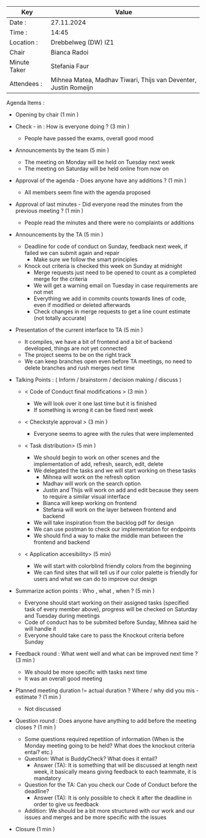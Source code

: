 | Key | Value |
| --- | --- |
| Date : | 27.11.2024 |
| Time : | 14:45 |
| Location : | Drebbelweg (DW) IZ1 |
| Chair | Bianca Radoi |
| Minute Taker | Stefania Faur |
| Attendees : | Mihnea Matea, Madhav Tiwari, Thijs van Deventer, Justin Romeijn |

Agenda Items :
- Opening by chair (1 min )
- Check - in : How is everyone doing ? (3 min )
    - People have passed the exams, overall good mood

- Announcements by the team (5 min )
    - The meeting on Monday will be held on Tuesday next week
    - The meeting on Saturday will be held online from now on

- Approval of the agenda - Does anyone have any additions ? (1 min )
    - All members seem fine with the agenda proposed

- Approval of last minutes - Did everyone read the minutes from the previous meeting ? (1 min )
    - People read the minutes and there were no complaints or additions

- Announcements by the TA (5 min )
    - Deadline for code of conduct on Sunday, feedback next week, if failed we can submit again and repair
        - Make sure we follow the smart principles
    - Knock out criteria is checked this week on Sunday at midnight
        - Merge requests just need to be opened to count as a completed merge for the criteria
        - We will get a warning email on Tuesday in case requirements are not met
        - Everything we add in commits counts towards lines of code, even if modified or deleted afterwards
        - Check changes in merge requests to get a line count estimate (not totally accurate)

- Presentation of the current interface to TA (5 min )
    - It compiles, we have a bit of frontend and a bit of backend developed, things are not yet connected
    - The project seems to be on the right track
    - We can keep branches open even before TA meetings, no need to delete branches and rush merges next time

- Talking Points : ( Inform / brainstorm / decision making / discuss )
    - < Code of Conduct final modifications > (3 min )
        - We will look over it one last time but it is finished
        - If something is wrong it can be fixed next week

    - < Checkstyle approval > (3 min )
        - Everyone seems to agree with the rules that were implemented

    - < Task distribution> (5 min )
        - We should begin to work on other scenes and the implementation of add, refresh, search, edit, delete
        - We delegated the tasks and we will start working on these tasks
            - Mihnea will work on the refresh option
            - Madhav will work on the search option
            - Justin and Thijs will work on add and edit because they seem to require a similar visual interface
            - Bianca will keep working on frontend
            - Stefania will work on the layer between frontend and backend 
        - We will take inspiration from the backlog pdf for design
        - We can use postman to check our implementation for endpoints
        - We should find a way to make the middle man between the frontend and backend

    - < Application accesibility> (5 min)
        - We will start with colorblind friendly colors from the beginning
        - We can find sites that will tell us if our color palette is friendly for users and what we can do to improve our design

- Summarize action points : Who , what , when ? (5 min )
    - Everyone should start working on their assigned tasks (specified task of every member above), progress will be checked on Saturday and Tuesday during meetings
    - Code of conduct has to be submited before Sunday, Mihnea said he will handle it
    - Everyone should take care to pass the Knockout criteria before Sunday

- Feedback round : What went well and what can be improved next time ? (3 min )
    - We should be more specific with tasks next time
    - It was an overall good meeting

- Planned meeting duration != actual duration ? Where / why did you mis - estimate ? (1 min )
    - Not discussed

- Question round : Does anyone have anything to add before the meeting closes ? (1 min )
    - Some questions required repetition of information (When is the Monday meeting going to be held? What does the knockout criteria entai? etc.)
    - Question: What is BuddyCheck? What does it entail?
        - Answer (TA): It is something that will be discussed at length next week, it basically means giving feedback to each teammate, it is mandatory
    - Question for the TA: Can you check our Code of Conduct before the deadline?
        - Answer (TA): It is only possible to check it after the deadline in order to give us feedback
    - Addition: We should be a bit more structured with our work and our issues and merges and be more specific with the issues 

- Closure (1 min )
